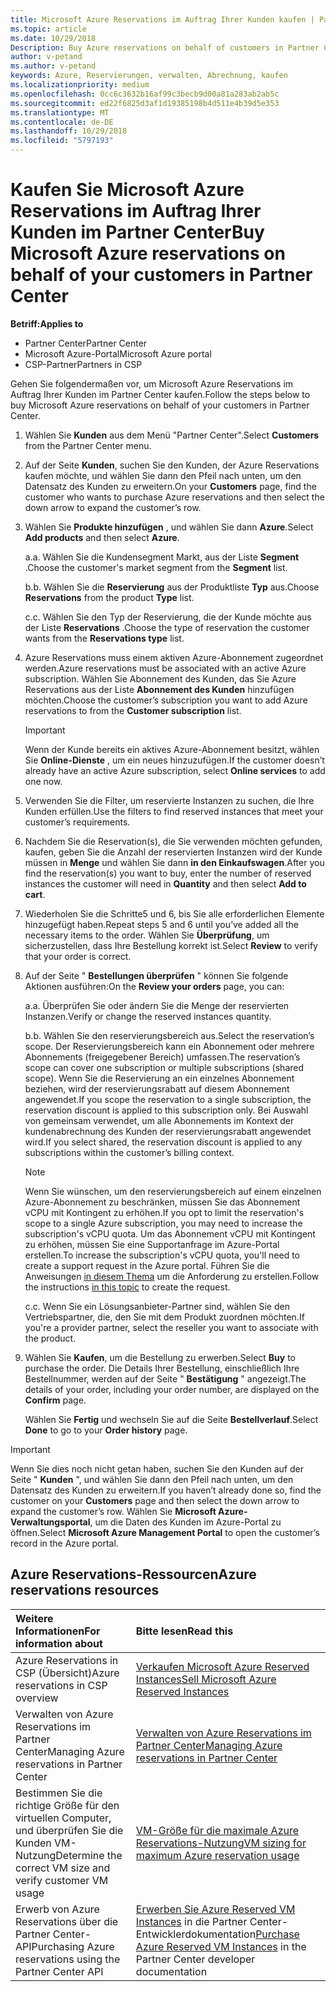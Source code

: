 ```yaml
---
title: Microsoft Azure Reservations im Auftrag Ihrer Kunden kaufen | Partner Center
ms.topic: article
ms.date: 10/29/2018
Description: Buy Azure reservations on behalf of customers in Partner Center.
author: v-petand
ms.author: v-petand
keywords: Azure, Reservierungen, verwalten, Abrechnung, kaufen
ms.localizationpriority: medium
ms.openlocfilehash: 0cc6c3632b16af99c3becb9d00a81a283ab2ab5c
ms.sourcegitcommit: ed22f6825d3af1d19385198b4d511e4b39d5e353
ms.translationtype: MT
ms.contentlocale: de-DE
ms.lasthandoff: 10/29/2018
ms.locfileid: "5797193"
---
```

# <a name="buy-microsoft-azure-reservations-on-behalf-of-your-customers-in-partner-center"></a><span data-ttu-id="7a4c7-103">Kaufen Sie Microsoft Azure Reservations im Auftrag Ihrer Kunden im Partner Center</span><span class="sxs-lookup"><span data-stu-id="7a4c7-103">Buy Microsoft Azure reservations on behalf of your customers in Partner Center</span></span> 

**<span data-ttu-id="7a4c7-104">Betriff:</span><span class="sxs-lookup"><span data-stu-id="7a4c7-104">Applies to</span></span>**

-  <span data-ttu-id="7a4c7-105">Partner Center</span><span class="sxs-lookup"><span data-stu-id="7a4c7-105">Partner Center</span></span>
-  <span data-ttu-id="7a4c7-106">Microsoft Azure-Portal</span><span class="sxs-lookup"><span data-stu-id="7a4c7-106">Microsoft Azure portal</span></span>
-  <span data-ttu-id="7a4c7-107">CSP-Partner</span><span class="sxs-lookup"><span data-stu-id="7a4c7-107">Partners in CSP</span></span>

<span data-ttu-id="7a4c7-108">Gehen Sie folgendermaßen vor, um Microsoft Azure Reservations im Auftrag Ihrer Kunden im Partner Center kaufen.</span><span class="sxs-lookup"><span data-stu-id="7a4c7-108">Follow the steps below to buy Microsoft Azure reservations on behalf of your customers in Partner Center.</span></span>

1. <span data-ttu-id="7a4c7-109">Wählen Sie **Kunden** aus dem Menü "Partner Center".</span><span class="sxs-lookup"><span data-stu-id="7a4c7-109">Select **Customers** from the Partner Center menu.</span></span>  

2. <span data-ttu-id="7a4c7-110">Auf der Seite **Kunden**, suchen Sie den Kunden, der Azure Reservations kaufen möchte, und wählen Sie dann den Pfeil nach unten, um den Datensatz des Kunden zu erweitern.</span><span class="sxs-lookup"><span data-stu-id="7a4c7-110">On your **Customers** page, find the customer who wants to purchase Azure reservations and then select the down arrow to expand the customer’s row.</span></span>  

3. <span data-ttu-id="7a4c7-111">Wählen Sie **Produkte hinzufügen** , und wählen Sie dann **Azure**.</span><span class="sxs-lookup"><span data-stu-id="7a4c7-111">Select **Add products** and then select **Azure**.</span></span> 

    <span data-ttu-id="7a4c7-112">a.</span><span class="sxs-lookup"><span data-stu-id="7a4c7-112">a.</span></span> <span data-ttu-id="7a4c7-113">Wählen Sie die Kundensegment Markt, aus der Liste **Segment** .</span><span class="sxs-lookup"><span data-stu-id="7a4c7-113">Choose the customer's market segment from the **Segment** list.</span></span>

    <span data-ttu-id="7a4c7-114">b.</span><span class="sxs-lookup"><span data-stu-id="7a4c7-114">b.</span></span> <span data-ttu-id="7a4c7-115">Wählen Sie die **Reservierung** aus der Produktliste **Typ** aus.</span><span class="sxs-lookup"><span data-stu-id="7a4c7-115">Choose **Reservations** from the product **Type** list.</span></span>

    <span data-ttu-id="7a4c7-116">c.</span><span class="sxs-lookup"><span data-stu-id="7a4c7-116">c.</span></span> <span data-ttu-id="7a4c7-117">Wählen Sie den Typ der Reservierung, die der Kunde möchte aus der Liste **Reservations** .</span><span class="sxs-lookup"><span data-stu-id="7a4c7-117">Choose the type of reservation the customer wants from the **Reservations type** list.</span></span>

4. <span data-ttu-id="7a4c7-118">Azure Reservations muss einem aktiven Azure-Abonnement zugeordnet werden.</span><span class="sxs-lookup"><span data-stu-id="7a4c7-118">Azure reservations must be associated with an active Azure subscription.</span></span> <span data-ttu-id="7a4c7-119">Wählen Sie Abonnement des Kunden, das Sie Azure Reservations aus der Liste **Abonnement des Kunden** hinzufügen möchten.</span><span class="sxs-lookup"><span data-stu-id="7a4c7-119">Choose the customer’s subscription you want to add Azure reservations to from the **Customer subscription** list.</span></span> 

    >[!IMPORTANT] 
    ><span data-ttu-id="7a4c7-120">Wenn der Kunde bereits ein aktives Azure-Abonnement besitzt, wählen Sie **Online-Dienste** , um ein neues hinzuzufügen.</span><span class="sxs-lookup"><span data-stu-id="7a4c7-120">If the customer doesn’t already have an active Azure subscription, select **Online services** to add one now.</span></span> 

5. <span data-ttu-id="7a4c7-121">Verwenden Sie die Filter, um reservierte Instanzen zu suchen, die Ihre Kunden erfüllen.</span><span class="sxs-lookup"><span data-stu-id="7a4c7-121">Use the filters to find reserved instances that meet your customer’s requirements.</span></span>  

6. <span data-ttu-id="7a4c7-122">Nachdem Sie die Reservation(s), die Sie verwenden möchten gefunden, kaufen, geben Sie die Anzahl der reservierten Instanzen wird der Kunde müssen in **Menge** und wählen Sie dann **in den Einkaufswagen**.</span><span class="sxs-lookup"><span data-stu-id="7a4c7-122">After you find the reservation(s) you want to buy, enter the number of reserved instances the customer will need in **Quantity** and then select **Add to cart**.</span></span>  

7. <span data-ttu-id="7a4c7-123">Wiederholen Sie die Schritte5 und 6, bis Sie alle erforderlichen Elemente hinzugefügt haben.</span><span class="sxs-lookup"><span data-stu-id="7a4c7-123">Repeat steps 5 and 6 until you’ve added all the necessary items to the order.</span></span> <span data-ttu-id="7a4c7-124">Wählen Sie **Überprüfung**, um sicherzustellen, dass Ihre Bestellung korrekt ist.</span><span class="sxs-lookup"><span data-stu-id="7a4c7-124">Select **Review** to verify that your order is correct.</span></span>  

8. <span data-ttu-id="7a4c7-125">Auf der Seite " **Bestellungen überprüfen** " können Sie folgende Aktionen ausführen:</span><span class="sxs-lookup"><span data-stu-id="7a4c7-125">On the **Review your orders** page, you can:</span></span> 

    <span data-ttu-id="7a4c7-126">a.</span><span class="sxs-lookup"><span data-stu-id="7a4c7-126">a.</span></span> <span data-ttu-id="7a4c7-127">Überprüfen Sie oder ändern Sie die Menge der reservierten Instanzen.</span><span class="sxs-lookup"><span data-stu-id="7a4c7-127">Verify or change the reserved instances quantity.</span></span>

    <span data-ttu-id="7a4c7-128">b.</span><span class="sxs-lookup"><span data-stu-id="7a4c7-128">b.</span></span> <span data-ttu-id="7a4c7-129">Wählen Sie den reservierungsbereich aus.</span><span class="sxs-lookup"><span data-stu-id="7a4c7-129">Select the reservation’s scope.</span></span> <span data-ttu-id="7a4c7-130">Der Reservierungsbereich kann ein Abonnement oder mehrere Abonnements (freigegebener Bereich) umfassen.</span><span class="sxs-lookup"><span data-stu-id="7a4c7-130">The reservation’s scope can cover one subscription or multiple subscriptions (shared scope).</span></span> <span data-ttu-id="7a4c7-131">Wenn Sie die Reservierung an ein einzelnes Abonnement beziehen, wird der reservierungsrabatt auf diesem Abonnement angewendet.</span><span class="sxs-lookup"><span data-stu-id="7a4c7-131">If you scope the reservation to a single subscription, the reservation discount is applied to this subscription only.</span></span> <span data-ttu-id="7a4c7-132">Bei Auswahl von gemeinsam verwendet, um alle Abonnements im Kontext der kundenabrechnung des Kunden der reservierungsrabatt angewendet wird.</span><span class="sxs-lookup"><span data-stu-id="7a4c7-132">If you select shared, the reservation discount is applied to any subscriptions within the customer’s billing context.</span></span> 

     >[!NOTE]
    ><span data-ttu-id="7a4c7-133">Wenn Sie wünschen, um den reservierungsbereich auf einem einzelnen Azure-Abonnement zu beschränken, müssen Sie das Abonnement vCPU mit Kontingent zu erhöhen.</span><span class="sxs-lookup"><span data-stu-id="7a4c7-133">If you opt to limit the reservation's scope to a single Azure subscription, you may need to increase the subscription's vCPU quota.</span></span> <span data-ttu-id="7a4c7-134">Um das Abonnement vCPU mit Kontingent zu erhöhen, müssen Sie eine Supportanfrage im Azure-Portal erstellen.</span><span class="sxs-lookup"><span data-stu-id="7a4c7-134">To increase the subscription's vCPU quota, you'll need to create a support request in the Azure portal.</span></span> <span data-ttu-id="7a4c7-135">Führen Sie die Anweisungen [in diesem Thema](https://docs.microsoft.com/azure/azure-supportability/resource-manager-core-quotas-request) um die Anforderung zu erstellen.</span><span class="sxs-lookup"><span data-stu-id="7a4c7-135">Follow the instructions [in this topic](https://docs.microsoft.com/azure/azure-supportability/resource-manager-core-quotas-request) to create the request.</span></span>    

    <span data-ttu-id="7a4c7-136">c.</span><span class="sxs-lookup"><span data-stu-id="7a4c7-136">c.</span></span> <span data-ttu-id="7a4c7-137">Wenn Sie ein Lösungsanbieter-Partner sind, wählen Sie den Vertriebspartner, die, den Sie mit dem Produkt zuordnen möchten.</span><span class="sxs-lookup"><span data-stu-id="7a4c7-137">If you're a provider partner, select the reseller you want to associate with the product.</span></span>

9. <span data-ttu-id="7a4c7-138">Wählen Sie **Kaufen**, um die Bestellung zu erwerben.</span><span class="sxs-lookup"><span data-stu-id="7a4c7-138">Select **Buy** to purchase the order.</span></span> <span data-ttu-id="7a4c7-139">Die Details Ihrer Bestellung, einschließlich Ihre Bestellnummer, werden auf der Seite " **Bestätigung** " angezeigt.</span><span class="sxs-lookup"><span data-stu-id="7a4c7-139">The details of your order, including your order number, are displayed on the **Confirm** page.</span></span>    
     
     <span data-ttu-id="7a4c7-140">Wählen Sie **Fertig** und wechseln Sie auf die Seite **Bestellverlauf**.</span><span class="sxs-lookup"><span data-stu-id="7a4c7-140">Select **Done** to go to your **Order history** page.</span></span> 

>[!IMPORTANT]
><span data-ttu-id="7a4c7-141">Wenn Sie dies noch nicht getan haben, suchen Sie den Kunden auf der Seite " **Kunden** ", und wählen Sie dann den Pfeil nach unten, um den Datensatz des Kunden zu erweitern.</span><span class="sxs-lookup"><span data-stu-id="7a4c7-141">If you haven’t already done so, find the customer on your **Customers** page and then select the down arrow to expand the customer’s row.</span></span> <span data-ttu-id="7a4c7-142">Wählen Sie **Microsoft Azure-Verwaltungsportal**, um die Daten des Kunden im Azure-Portal zu öffnen.</span><span class="sxs-lookup"><span data-stu-id="7a4c7-142">Select **Microsoft Azure Management Portal** to open the customer’s record in the Azure portal.</span></span>

## <a name="azure-reservations-resources"></a><span data-ttu-id="7a4c7-143">Azure Reservations-Ressourcen</span><span class="sxs-lookup"><span data-stu-id="7a4c7-143">Azure reservations resources</span></span>
|**<span data-ttu-id="7a4c7-144">Weitere Informationen</span><span class="sxs-lookup"><span data-stu-id="7a4c7-144">For information about</span></span>**   |**<span data-ttu-id="7a4c7-145">Bitte lesen</span><span class="sxs-lookup"><span data-stu-id="7a4c7-145">Read this</span></span>**    |
|:-----------------------------|:-----------------|
|<span data-ttu-id="7a4c7-146">Azure Reservations in CSP (Übersicht)</span><span class="sxs-lookup"><span data-stu-id="7a4c7-146">Azure reservations in CSP overview</span></span>  | [<span data-ttu-id="7a4c7-147">Verkaufen Microsoft Azure Reserved Instances</span><span class="sxs-lookup"><span data-stu-id="7a4c7-147">Sell Microsoft Azure Reserved Instances</span></span>](azure-reservations.md) |
|<span data-ttu-id="7a4c7-148">Verwalten von Azure Reservations im Partner Center</span><span class="sxs-lookup"><span data-stu-id="7a4c7-148">Managing Azure reservations in Partner Center</span></span> | [<span data-ttu-id="7a4c7-149">Verwalten von Azure Reservations im Partner Center</span><span class="sxs-lookup"><span data-stu-id="7a4c7-149">Managing Azure reservations in Partner Center</span></span>](azure-reservations-manage.md)
|<span data-ttu-id="7a4c7-150">Bestimmen Sie die richtige Größe für den virtuellen Computer, und überprüfen Sie die Kunden VM-Nutzung</span><span class="sxs-lookup"><span data-stu-id="7a4c7-150">Determine the correct VM size and verify customer VM usage</span></span>   |[<span data-ttu-id="7a4c7-151">VM-Größe für die maximale Azure Reservations-Nutzung</span><span class="sxs-lookup"><span data-stu-id="7a4c7-151">VM sizing for maximum Azure reservation usage</span></span>](azure-usage.md)   |
|<span data-ttu-id="7a4c7-152">Erwerb von Azure Reservations über die Partner Center-API</span><span class="sxs-lookup"><span data-stu-id="7a4c7-152">Purchasing Azure reservations using the Partner Center API</span></span> | <span data-ttu-id="7a4c7-153">[Erwerben Sie Azure Reserved VM Instances](https://docs.microsoft.com/partner-center/develop/purchase-azure-reservations) in die Partner Center-Entwicklerdokumentation</span><span class="sxs-lookup"><span data-stu-id="7a4c7-153">[Purchase Azure Reserved VM Instances](https://docs.microsoft.com/partner-center/develop/purchase-azure-reservations) in the Partner Center developer documentation</span></span>

 


 
